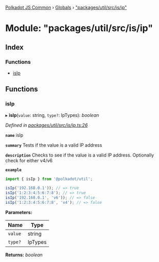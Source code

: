 [Polkadot JS Common](../README.md) › [Globals](../globals.md) › ["packages/util/src/is/ip"](_packages_util_src_is_ip_.md)

# Module: "packages/util/src/is/ip"

## Index

### Functions

* [isIp](_packages_util_src_is_ip_.md#isip)

## Functions

###  isIp

▸ **isIp**(`value`: string, `type?`: IpTypes): *boolean*

*Defined in [packages/util/src/is/ip.ts:26](https://github.com/polkadot-js/common/blob/e845132d/packages/util/src/is/ip.ts#L26)*

**`name`** isIp

**`summary`** Tests if the value is a valid IP address

**`description`** 
Checks to see if the value is a valid IP address. Optionally check for either v4/v6

**`example`** 
<BR>

```javascript
import { isIp } from '@polkadot/util';

isIp('192.168.0.1')); // => true
isIp('1:2:3:4:5:6:7:8'); // => true
isIp('192.168.0.1', 'v6')); // => false
isIp('1:2:3:4:5:6:7:8', 'v4'); // => false
```

**Parameters:**

Name | Type |
------ | ------ |
`value` | string |
`type?` | IpTypes |

**Returns:** *boolean*
